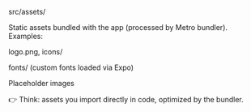 src/assets/

Static assets bundled with the app (processed by Metro bundler).
Examples:

logo.png, icons/

fonts/ (custom fonts loaded via Expo)

Placeholder images

👉 Think: assets you import directly in code, optimized by the bundler.
